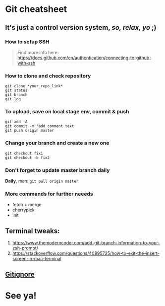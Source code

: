 # Git cheatsheet

## It's just a control version system, *so, relax, yo* ;)

### How to setup SSH
> Find more info here:
> https://docs.github.com/en/authentication/connecting-to-github-with-ssh

### How to clone and check repository
```
git clone *your_repo_link*
git status
git branch
git log
```

### To upload, save on local stage env, commit & push
```
git add -A
git commit -m 'add comment text'
git push origin master
```

### Change your branch and create a new one
```
git checkout fix1
git checkout -b fix2
```

### Don't forget to update master branch daily 
**Daily**, man: `git pull origin master`

### More commands for further neeeds
* fetch + merge
* cherrypick 
* init

## Terminal tweaks:

1. https://www.themoderncoder.com/add-git-branch-information-to-your-zsh-prompt/
1. https://stackoverflow.com/questions/40895725/how-to-exit-the-insert-screen-in-mac-terminal

## [Gitignore](https://stackoverflow.com/questions/18393498/gitignore-all-the-ds-store-files-in-every-folder-and-subfolder)

# See ya!
